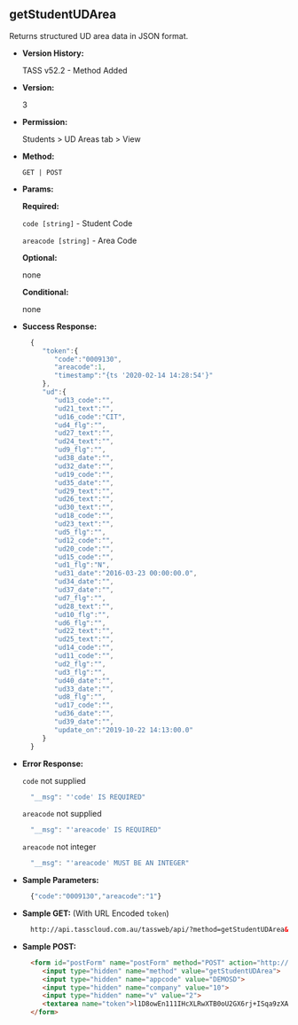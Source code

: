 **getStudentUDArea**
----
  Returns structured UD area data in JSON format.
  
* **Version History:**

  TASS v52.2 - Method Added

* **Version:**

  3

* **Permission:**

  Students > UD Areas tab > View

* **Method:**

  `GET | POST`
  
*  **Params:**

   **Required:**

   `code [string]` - Student Code

   `areacode [string]` - Area Code
   
   **Optional:**

   none
 
   **Conditional:**
 
   none

* **Success Response:**

    ```javascript
      { 
         "token":{ 
            "code":"0009130",
            "areacode":1,
            "timestamp":"{ts '2020-02-14 14:28:54'}"
         },
         "ud":{ 
            "ud13_code":"",
            "ud21_text":"",
            "ud16_code":"CIT",
            "ud4_flg":"",
            "ud27_text":"",
            "ud24_text":"",
            "ud9_flg":"",
            "ud38_date":"",
            "ud32_date":"",
            "ud19_code":"",
            "ud35_date":"",
            "ud29_text":"",
            "ud26_text":"",
            "ud30_text":"",
            "ud18_code":"",
            "ud23_text":"",
            "ud5_flg":"",
            "ud12_code":"",
            "ud20_code":"",
            "ud15_code":"",
            "ud1_flg":"N",
            "ud31_date":"2016-03-23 00:00:00.0",
            "ud34_date":"",
            "ud37_date":"",
            "ud7_flg":"",
            "ud28_text":"",
            "ud10_flg":"",
            "ud6_flg":"",
            "ud22_text":"",
            "ud25_text":"",
            "ud14_code":"",
            "ud11_code":"",
            "ud2_flg":"",
            "ud3_flg":"",
            "ud40_date":"",
            "ud33_date":"",
            "ud8_flg":"",
            "ud17_code":"",
            "ud36_date":"",
            "ud39_date":"",
            "update_on":"2019-10-22 14:13:00.0"
         }
      }
    ```
 
* **Error Response:**

    `code` not supplied
    ```javascript
      "__msg": "'code' IS REQUIRED"
    ```

    `areacode` not supplied
    ```javascript
      "__msg": "'areacode' IS REQUIRED"
    ```

    `areacode` not integer
    ```javascript
      "__msg": "'areacode' MUST BE AN INTEGER"
    ```
    
* **Sample Parameters:**

  ```javascript
    {"code":"0009130","areacode":"1"}
  ```

* **Sample GET:** (With URL Encoded `token`)

  ```HTML
    http://api.tasscloud.com.au/tassweb/api/?method=getStudentUDArea&appcode=DEMOSD&company=10&v=2&token=l1D8owEn111IHcXLRwXTB0oU2GX6rj%2BISqa9zXA8We3J3mwgjW5pdUvFK3%2FIZ4mJ4bMyfKTmEoup%2B3tTE9GeLQ%3D%3D
  ```
  
* **Sample POST:**

  ```HTML
    <form id="postForm" name="postForm" method="POST" action="http://api.tasscloud.com.au/tassweb/api/">
       <input type="hidden" name="method" value="getStudentUDArea">
       <input type="hidden" name="appcode" value="DEMOSD">
       <input type="hidden" name="company" value="10">
       <input type="hidden" name="v" value="2">
       <textarea name="token">l1D8owEn111IHcXLRwXTB0oU2GX6rj+ISqa9zXA8We3J3mwgjW5pdUvFK3/IZ4mJ4bMyfKTmEoup+3tTE9GeLQ==</textarea>
    </form>
  ```
